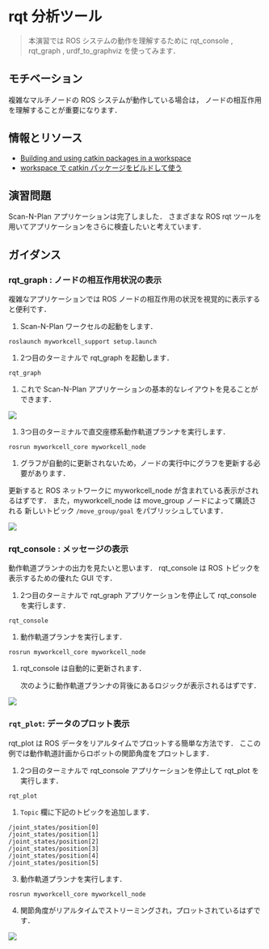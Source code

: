# rqt 分析ツール

> 本演習では ROS システムの動作を理解するために
  rqt_console ,
  rqt_graph ,
  urdf_to_graphviz
  を使ってみます．


## モチベーション

複雑なマルチノードの ROS システムが動作している場合は，
ノードの相互作用を理解することが重要になります．


## 情報とリソース

* [Building and using catkin packages in a workspace](http://wiki.ros.org/catkin/Tutorials/using_a_workspace)
* [workspace で catkin パッケージをビルドして使う](http://wiki.ros.org/ja/catkin/Tutorials/using_a_workspace)


## 演習問題

Scan-N-Plan アプリケーションは完了しました．
さまざまな ROS rqt ツールを用いてアプリケーションをさらに検査したいと考えています．


## ガイダンス

### rqt_graph : ノードの相互作用状況の表示

複雑なアプリケーションでは ROS ノードの相互作用の状況を視覚的に表示すると便利です．

 1. Scan-N-Plan ワークセルの起動をします．

 ```
 roslaunch myworkcell_support setup.launch
 ```

 1. 2つ目のターミナルで rqt_graph を起動します．

 ```
 rqt_graph
 ```

 1. これで Scan-N-Plan アプリケーションの基本的なレイアウトを見ることができます．

 ![](../../_static/basic_rqt_graph.png)

 1. 3つ目のターミナルで直交座標系動作軌道プランナを実行します．

 ```
 rosrun myworkcell_core myworkcell_node
 ```

 1. グラフが自動的に更新されないため，ノードの実行中にグラフを更新する必要があります．

 更新すると ROS ネットワークに myworkcell_node が含まれている表示がされるはずです．
 また，myworkcell_node は move_group ノードによって購読される
 新しいトピック `/move_group/goal` をパブリッシュしています．

 ![](../../_static/planned_rqt_graph.png)


### rqt_console : メッセージの表示

動作軌道プランナの出力を見たいと思います．
rqt_console は ROS トピックを表示するための優れた GUI です．

 1. 2つ目のターミナルで rqt_graph アプリケーションを停止して
    rqt_console を実行します．

 ```
 rqt_console
 ```

 1. 動作軌道プランナを実行します．

 ```
 rosrun myworkcell_core myworkcell_node
 ```

 1. rqt_console は自動的に更新されます．

    次のように動作軌道プランナの背後にあるロジックが表示されるはずです．

 ![](../../_static/rqt_console_output.png)


### `rqt_plot`: データのプロット表示

 rqt_plot は ROS データをリアルタイムでプロットする簡単な方法です．
 ここの例では動作軌道計画からロボットの関節角度をプロットします．

 1. 2つ目のターミナルで rqt_console アプリケーションを停止して
    rqt_plot を実行します．

 ```
 rqt_plot
 ```

 1. `Topic` 欄に下記のトピックを追加します．

 ```
 /joint_states/position[0]
 /joint_states/position[1]
 /joint_states/position[2]
 /joint_states/position[3]
 /joint_states/position[4]
 /joint_states/position[5]
 ```

 3. 動作軌道プランナを実行します．

 ```
 rosrun myworkcell_core myworkcell_node
 ```

 4. 関節角度がリアルタイムでストリーミングされ，プロットされているはずです．

 ![](../../_static/plot.png)
